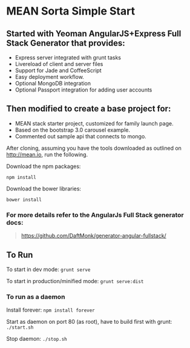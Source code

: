# MEAN Sorta Simple Start

## Started with Yeoman AngularJS+Express Full Stack Generator that provides:

 * Express server integrated with grunt tasks
 * Livereload of client and server files
 * Support for Jade and CoffeeScript
 * Easy deployment workflow.
 * Optional MongoDB integration
 * Optional Passport integration for adding user accounts

## Then modified to create a base project for:

 * MEAN stack starter project, customized for family launch page.
 * Based on the bootstrap 3.0 carousel example.
 * Commented out sample api that connects to mongo.

After cloning, assuming you have the tools downloaded as outlined on http://mean.io, run the following.

Download the npm packages:
```
npm install
```

Download the bower libraries:
```
bower install
```

### For more details refer to the AngularJs Full Stack generator docs:

> https://github.com/DaftMonk/generator-angular-fullstack/

## To Run

To start in dev mode: `grunt serve`

To start in production/minified mode: `grunt serve:dist`

### To run as a daemon

Install forever: ```npm install forever```

Start as daemon on port 80 (as root), have to build first with grunt: `./start.sh`

Stop daemon: `./stop.sh`